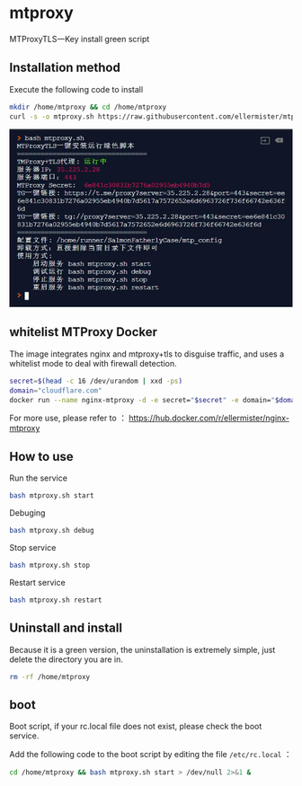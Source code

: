 # mtproxy

MTProxyTLS一Key install green script




## Installation method 

Execute the following code to install 

```bash
mkdir /home/mtproxy && cd /home/mtproxy
curl -s -o mtproxy.sh https://raw.githubusercontent.com/ellermister/mtproxy/master/mtproxy.sh && chmod +x mtproxy.sh && bash mtproxy.sh
```

 ![mtproxy.sh](https://raw.githubusercontent.com/bahmanjalal/mtproto/main/mtproxy.jpg)
 
 ## whitelist MTProxy Docker 
The image integrates nginx and mtproxy+tls to disguise traffic, and uses a whitelist mode to deal with firewall detection.

 ```bash
secret=$(head -c 16 /dev/urandom | xxd -ps)
domain="cloudflare.com"
docker run --name nginx-mtproxy -d -e secret="$secret" -e domain="$domain" -p 8080:80 -p 8443:443 ellermister/nginx-mtproxy:latest
 ```
For more use, please refer to ： https://hub.docker.com/r/ellermister/nginx-mtproxy



## How to use 

Run the service 

```bash
bash mtproxy.sh start
```

Debuging

```bash
bash mtproxy.sh debug
```

Stop service 

```bash
bash mtproxy.sh stop
```

Restart service 

```bash
bash mtproxy.sh restart
```



## Uninstall and install 

Because it is a green version, the uninstallation is extremely simple, just delete the directory you are in. 

```bash
rm -rf /home/mtproxy
```



## boot

Boot script, if your rc.local file does not exist, please check the boot service. 

Add the following code to the boot script by editing the file `/etc/rc.local` ：

```bash
cd /home/mtproxy && bash mtproxy.sh start > /dev/null 2>&1 &
```

